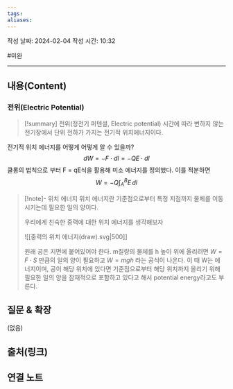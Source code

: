 ```yaml
---
tags: 
aliases:
---
```

작성 날짜: 2024-02-04
작성 시간: 10:32

#미완

----
## 내용(Content)
### 전위(Electric Potential)
>[!summary] 전위(정전기 퍼텐셜, Electric potential)
>시간에 따라 변하지 않는 전기장에서 단위 전하가 가지는 전기적 위치에너지이다.

전기적 위치 에너지를 어떻게 어떻게 알 수 있을까? 
$$
dW = -F \cdot dl = -QE \cdot dl
$$
쿨롱의 법칙으로 부터 F = qE식을 활용해 미소 에너지를 정의했다. 이를 적분하면
$$
W = -Q\int_{A}^B E \, dl 
$$

>[!note]- 위치 에너지
>위치 에너지란 기준점으로부터 특정 지점까지 물체를 이동시키는데 필요한 일의 양이다.
>
>우리에게 친숙한 중력에 대한 위치 에너지를 생각해보자
>
>![[중력의 위치 에너지(draw).svg|500]]
>
>원래 공은 지면에 붙어있어야 한다. m질량의 물체를 h 높이 위에 올리려면 $W = F \cdot S$ 만큼의 일의 양이 필요하고 $W = mgh$ 라는 공식이 나온다. 이 때 W는 에너지이며, 공이 해당 위치에 있다면 기준점으로부터 해당 위치까지 올리기 위해 필요한 일의 양을 잠재적으로 포함하고 있다고 해서 potential energy라고도 부른다.




## 질문 & 확장

(없음)

## 출처(링크)


## 연결 노트











